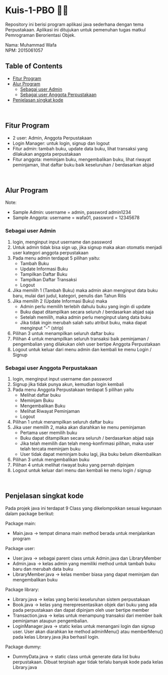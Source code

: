 # Kuis-1-PBO 👨‍💻

Repository ini berisi program aplikasi java sederhana dengan tema Perpustakaan. Aplikasi ini ditujukan untuk pemenuhan tugas matkul Pemrograman Berorientasi Objek.

Nama: Muhammad Wafa
<br>
NPM: 2015061057

## Table of Contents 
- [Fitur Program](#fitur-program)
- [Alur Program](#alur-program)
  * [Sebagai user Admin](#sebagai-user-admin)
  * [Sebagai user Anggota Perpustakaan](#sebagai-user-anggota-perpustakaan)
- [Penjelasan singkat kode](#penjelasan-singkat-kode)

<br>

## Fitur Program
- 2 user: Admin, Anggota Perpustakaan
- Login Manager: untuk login, signup dan logout
- Fitur admin: tambah buku, update data buku, lihat transaksi yang dilakukan anggota perpustakaan
- Fitur anggota: meminjam buku, mengembalikan buku, lihat riwayat peminjaman, lihat daftar buku baik keseluruhan / berdasarkan abjad

<br>

## Alur Program
Note: 
- Sample Admin: username = admin, password admin1234
- Sample Anggota: username = wafa01, password = 12345678 


### Sebagai user Admin
1. login, menginput input username dan password
2. Untuk admin tidak bisa sign up, jika signup maka akan otomatis menjadi user kategori anggota perpustakaan
3. Pada menu admin terdapat 5 pilihan yaitu:
    - Tambah Buku
    - Update Informasi Buku
    - Tampilkan Daftar Buku
    - Tampilkan Daftar Transaksi
    - Logout 
5. Jika memilih 1 (Tambah Buku) maka admin akan menginput data buku baru, mulai dari judul, kategori, penulis dan Tahun Rilis
6. Jika memilih 2 (Update Informasi Buku) maka 
    - Admin perlu memilih terlebih dahulu buku yang ingin di update
    - Buku dapat ditampilkan secara seluruh / berdasarkan abjad saja
    - Setelah memilih, maka admin perlu menginput ulang data buku
    - Jika tidak ingin merubah salah satu atribut buku, maka dapat menginput "-" (strip)
7. Pilihan 3 untuk menampilkan seluruh daftar buku
8. Pilihan 4 untuk menampilkan seluruh transaksi baik peminjaman / pengembalian yang dilakukan oleh user bertipe Anggota Perpustakaan
9. Logout untuk keluar dari menu admin dan kembali ke menu Login / Signup


### Sebagai user Anggota Perpustakaan
1. login, menginput input username dan password
2. Signup jika tidak punya akun, kemudian login kembali
3. Pada menu Anggota Perpustakaan terdapat 5 pilihan yaitu
    - Melihat daftar buku
    - Meminjam Buku
    - Mengembalikan Buku
    - Melihat Riwayat Peminjaman
    - Logout
4. Pilihan 1 untuk menampilkan seluruh daftar buku
5. Jika user memilih 2, maka akan diarahkan ke menu peminjaman
    - Pertama user memilih buku
    - Buku dapat ditampilkan secara seluruh / berdasarkan abjad saja
    - Jika telah memilih dan telah meng-konfirmasi pilihan, maka user telah tercata meminjam buku
    - User tidak dapat meminjam buku lagi, jika buku belum dikembalikan
6. Pilihan 3 untuk mengembalikan buku
7. Pilihan 4 untuk melihat riwayat buku yang pernah dipinjam
8. Logout untuk keluar dari menu dan kembali ke menu login / signup

<br>

## Penjelasan singkat kode 
Pada projek java ini terdapat 9 Class yang dikelompokkan sesuai kegunaan dalam package berikut:

Package main:

- Main.java -> tempat dimana main method berada untuk menjalankan program

Package user:

- User.java -> sebagai parent class untuk Admin.java dan LibraryMember
- Admin.java -> kelas admin yang memiliki method untuk tambah buku baru dan merubah data buku
- LibraryMember.java -> kelas member biasa yang dapat meminjam dan mengembalikan buku


Package library:

- Library.java -> kelas yang berisi keseluruhan sistem perpustakaan
- Book.java -> kelas yang merepresentasikan objek dari buku yang ada pada perpustakaan dan dapat dipinjam oleh user bertipe member
- Transaction.java -> kelas untuk menampung transaksi dari member baik peminjaman ataupun pengembalian.
- LoginManager.java -> static kelas untuk menangani login dan signup user. User akan diarahkan ke method adminMenu() atau memberMenu() pada kelas Library.java jika berhasil login.

Package dummy:

- DummyData.java -> static class untuk generate data list buku perpustakaan. Dibuat terpisah agar tidak terlalu banyak kode pada kelas Library.java
